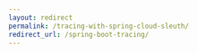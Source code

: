 ```yaml
---
layout: redirect
permalink: /tracing-with-spring-cloud-sleuth/
redirect_url: /spring-boot-tracing/
---
```

